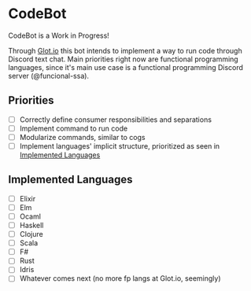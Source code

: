 # CodeBot

CodeBot is a Work in Progress!

Through [Glot.io](http://glot.io) this bot intends to implement a way to run code through Discord text chat. Main priorities right now are functional programming languages, since it's main use case is a functional programming Discord server (@funcional-ssa).

## Priorities

- [ ] Correctly define consumer responsibilities and separations
- [ ] Implement command to run code
- [ ] Modularize commands, similar to cogs
- [ ] Implement languages' implicit structure, prioritized as seen in [Implemented Languages](#implemented-languages)

## Implemented Languages

- [ ] Elixir
- [ ] Elm
- [ ] Ocaml
- [ ] Haskell
- [ ] Clojure
- [ ] Scala
- [ ] F#
- [ ] Rust
- [ ] Idris
- [ ] Whatever comes next (no more fp langs at Glot.io, seemingly)
